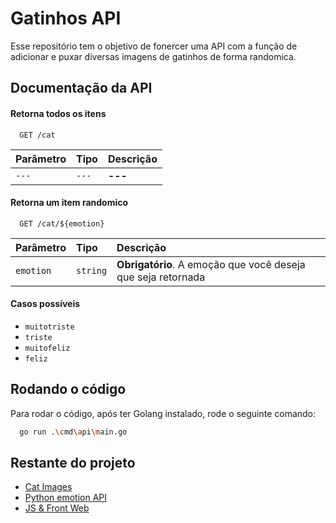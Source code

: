 
# Gatinhos API

Esse repositório tem o objetivo de fonercer uma API com a função de adicionar e puxar diversas imagens de gatinhos de forma randomica.

## Documentação da API

#### Retorna todos os itens

```http
  GET /cat
```

| Parâmetro   | Tipo       | Descrição                           |
| :---------- | :--------- | :---------------------------------- |
| `---` | `---` | **---** |

#### Retorna um item randomico

```http
  GET /cat/${emotion}
```

| Parâmetro   | Tipo       | Descrição                                   |
| :---------- | :--------- | :------------------------------------------ |
| `emotion`      | `string` | **Obrigatório**. A emoção que você deseja que seja retornada |

#### Casos possíveis

- `muitotriste`
- `triste`
- `muitofeliz`
- `feliz`

## Rodando o código

Para rodar o código, após ter Golang instalado, rode o seguinte comando:

```bash
  go run .\cmd\api\main.go
```

## Restante do projeto

 - [Cat Images](https://github.com/hsxflowers/cat-images)
 - [Python emotion API](https://github.com/hsxflowers/cat-ia)
 - [JS & Front Web](https://github.com/hsxflowers/cat-web)
